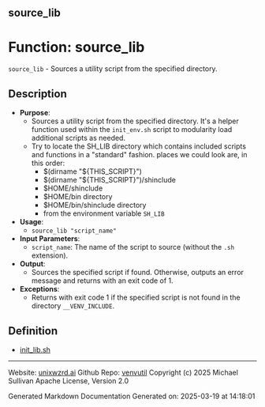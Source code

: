 ## source_lib
# Function: source_lib
 `source_lib` - Sources a utility script from the specified directory.
## Description
- **Purpose**: 
  - Sources a utility script from the specified directory. It's a helper function used within the
   `init_env.sh` script to modularity load additional scripts as needed.
  - Try to locate the SH_LIB directory which contains included scripts and functions in a
    "standard" fashion. places we could look are, in this order:
    - $(dirname "${THIS_SCRIPT}")
    - $(dirname "${THIS_SCRIPT}")/shinclude
    - $HOME/shinclude
    - $HOME/bin directory
    - $HOME/bin/shinclude directory
    - from the environment variable `SH_LIB`
- **Usage**: 
  - `source_lib "script_name"`
- **Input Parameters**: 
  - `script_name`: The name of the script to source (without the `.sh` extension).
- **Output**: 
  - Sources the specified script if found. Otherwise, outputs an error message and returns with
    an exit code of 1.
- **Exceptions**: 
  - Returns with exit code 1 if the specified script is not found in the directory `__VENV_INCLUDE`.

## Definition 

* [init_lib.sh](../init_lib_sh.md)
---

Website: [unixwzrd.ai](https://unixwzrd.ai)
Github Repo: [venvutil](https://github.com/unixwzrd/venvutil)
Copyright (c) 2025 Michael Sullivan
Apache License, Version 2.0

Generated Markdown Documentation
Generated on: 2025-03-19 at 14:18:01
